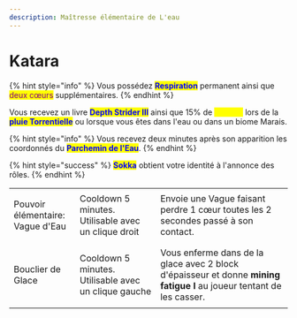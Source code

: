 ```yaml
---
description: Maîtresse élémentaire de L'eau
---
```


# Katara

{% hint style="info" %}
Vous possédez <mark style="color:blue;">**Respiration**</mark> permanent ainsi que <mark style="color:purple;">deux cœurs</mark> supplémentaires.
{% endhint %}

Vous recevez un livre <mark style="color:blue;">**Depth Strider III**</mark> ainsi que 15% de <mark style="color:yellow;">**Vitesse**</mark> lors de la <mark style="color:blue;">**pluie Torrentielle**</mark> ou lorsque vous êtes dans l'eau ou dans un biome Marais.

{% hint style="info" %}
Vous recevez deux minutes après son apparition les coordonnés du <mark style="color:blue;">**Parchemin de l'Eau**</mark>.
{% endhint %}

{% hint style="success" %}
<mark style="color:blue;">**Sokka**</mark> obtient votre identité à l'annonce des rôles.
{% endhint %}

|                                            |                                                                |                                                                                                                       |
| ------------------------------------------ | -------------------------------------------------------------- | --------------------------------------------------------------------------------------------------------------------- |
| <p>Pouvoir élémentaire:<br>Vague d'Eau</p> | Cooldown 5 minutes. Utilisable avec un clique droit            | Envoie une Vague faisant perdre 1 cœur toutes les 2 secondes passé à son contact.                                     |
| Bouclier de Glace                          | <p>Cooldown 5 minutes.<br>Utilisable avec un clique gauche</p> | Vous enferme dans de la glace avec 2 block d'épaisseur et donne **mining fatigue I** au joueur tentant de les casser. |

<figure><img src="https://th.bing.com/th/id/R.39b86e8b4aced0696ba0db9969591dc5?rik=vowebyTiVgMqeA&#x26;riu=http%3a%2f%2fimages5.fanpop.com%2fimage%2fphotos%2f28100000%2fkatara-avatar-the-last-airbender-28171339-500-236.gif&#x26;ehk=X1x%2fEvgYL77GbXUoO3dKcWkR%2f8Kj0eVUgIGpYdm0IvE%3d&#x26;risl=&#x26;pid=ImgRaw&#x26;r=0" alt=""><figcaption></figcaption></figure>
